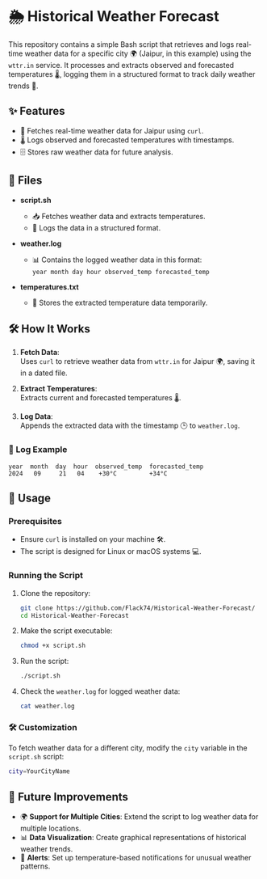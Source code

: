 

# 🌦️ Historical Weather Forecast

This repository contains a simple Bash script that retrieves and logs real-time weather data for a specific city 🌍 (Jaipur, in this example) using the `wttr.in` service. It processes and extracts observed and forecasted temperatures 🌡️, logging them in a structured format to track daily weather trends 📅.

## ✨ Features

- 📡 Fetches real-time weather data for Jaipur using `curl`.
- 🌡️ Logs observed and forecasted temperatures with timestamps.
- 🗄️ Stores raw weather data for future analysis.

## 📁 Files

- **script.sh**  
  - 📥 Fetches weather data and extracts temperatures.
  - 📝 Logs the data in a structured format.
  
- **weather.log**  
  - 📊 Contains the logged weather data in this format:  
    `year month day hour observed_temp forecasted_temp`
  
- **temperatures.txt**  
  - 📂 Stores the extracted temperature data temporarily.

## 🛠️ How It Works

1. **Fetch Data**:  
   Uses `curl` to retrieve weather data from `wttr.in` for Jaipur 🌍, saving it in a dated file.

2. **Extract Temperatures**:  
   Extracts current and forecasted temperatures 🌡️.

3. **Log Data**:  
   Appends the extracted data with the timestamp 🕒 to `weather.log`.

### 📝 Log Example
```plaintext
year  month  day  hour  observed_temp  forecasted_temp
2024   09     21   04    +30°C         +34°C
```

## 🚀 Usage

### Prerequisites
- Ensure `curl` is installed on your machine 🛠️.
- The script is designed for Linux or macOS systems 💻.

### Running the Script

1. Clone the repository:
   ```bash
   git clone https://github.com/Flack74/Historical-Weather-Forecast/
   cd Historical-Weather-Forecast
   ```

2. Make the script executable:
   ```bash
   chmod +x script.sh
   ```

3. Run the script:
   ```bash
   ./script.sh
   ```

4. Check the `weather.log` for logged weather data:
   ```bash
   cat weather.log
   ```

### 🛠️ Customization
To fetch weather data for a different city, modify the `city` variable in the `script.sh` script:
```bash
city=YourCityName
```

## 🌱 Future Improvements

- 🌍 **Support for Multiple Cities**: Extend the script to log weather data for multiple locations.
- 📊 **Data Visualization**: Create graphical representations of historical weather trends.
- 🚨 **Alerts**: Set up temperature-based notifications for unusual weather patterns.

